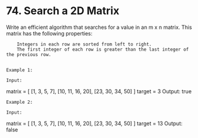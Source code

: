 # 74. Search a 2D Matrix

Write an efficient algorithm that searches for a value in an m x n matrix.
        This matrix has the following properties:

    
        Integers in each row are sorted from left to right.
        The first integer of each row is greater than the last integer of the previous row.
    

    Example 1:

    Input:
matrix = [
  [1,   3,  5,  7],
  [10, 11, 16, 20],
  [23, 30, 34, 50]
]
target = 3
Output: true

    Example 2:

    Input:
matrix = [
  [1,   3,  5,  7],
  [10, 11, 16, 20],
  [23, 30, 34, 50]
]
target = 13
Output: false
